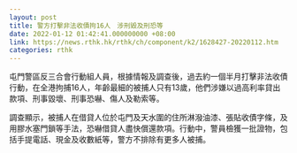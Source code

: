 ```yaml
---
layout: post
title: 警方打擊非法收債拘16人　涉刑毀及刑恐等
date: 2022-01-12 01:42:41.000000000 +08:00
link: https://news.rthk.hk/rthk/ch/component/k2/1628427-20220112.htm
categories: rthk
---
```


屯門警區反三合會行動組人員，根據情報及調查後，過去約一個半月打擊非法收債行動，在全港拘捕16人，年齡最細的被捕人只有13歲，他們涉嫌以過高利率貸出款項、刑事毀壞、刑事恐嚇、傷人及勒索等。

調查顯示，被捕人在借貸人位於屯門及天水圍的住所淋潑油漆、張貼收債字條，及用膠水塞門鎖等手法，恐嚇借貸人盡快償還款項。行動中，警員檢獲一批證物，包括手提電話、現金及收數紙等，警方不排除有更多人被捕。
